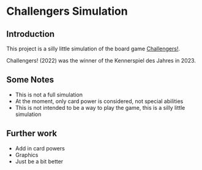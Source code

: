 # Challengers Simulation

## Introduction

This project is a silly little simulation of the board game [Challengers!](https://boardgamegeek.com/boardgame/359970/challengers).

Challengers! (2022) was the winner of the Kennerspiel des Jahres in 2023.

## Some Notes
- This is not a full simulation
- At the moment, only card power is considered, not special abilities
- This is not intended to be a way to play the game, this is a silly little simulation

## Further work
- Add in card powers
- Graphics
- Just be a bit better